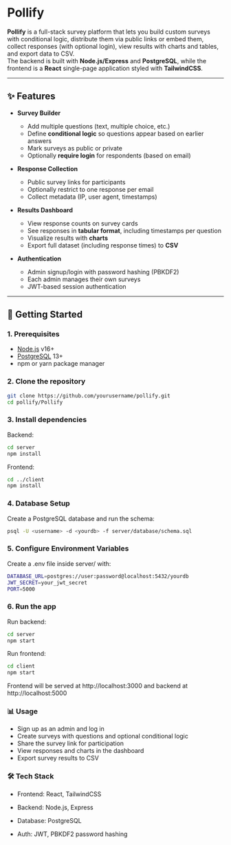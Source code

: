 # Pollify

**Pollify** is a full-stack survey platform that lets you build custom surveys with conditional logic, distribute them via public links or embed them, collect responses (with optional login), view results with charts and tables, and export data to CSV.  
The backend is built with **Node.js/Express** and **PostgreSQL**, while the frontend is a **React** single-page application styled with **TailwindCSS**.

---

## ✨ Features

- **Survey Builder**
  - Add multiple questions (text, multiple choice, etc.)
  - Define **conditional logic** so questions appear based on earlier answers
  - Mark surveys as public or private
  - Optionally **require login** for respondents (based on email)

- **Response Collection**
  - Public survey links for participants
  - Optionally restrict to one response per email
  - Collect metadata (IP, user agent, timestamps)

- **Results Dashboard**
  - View response counts on survey cards
  - See responses in **tabular format**, including timestamps per question
  - Visualize results with **charts**
  - Export full dataset (including response times) to **CSV**

- **Authentication**
  - Admin signup/login with password hashing (PBKDF2)
  - Each admin manages their own surveys
  - JWT-based session authentication

---

## 🚀 Getting Started

### 1. Prerequisites
- [Node.js](https://nodejs.org/) v16+
- [PostgreSQL](https://www.postgresql.org/) 13+
- npm or yarn package manager

### 2. Clone the repository
```bash
git clone https://github.com/yourusername/pollify.git
cd pollify/Pollify
```

### 3. Install dependencies
Backend:
```bash
cd server
npm install
```

Frontend:
```bash
cd ../client
npm install
```

### 4. Database Setup
Create a PostgreSQL database and run the schema:
```bash
psql -U <username> -d <yourdb> -f server/database/schema.sql
```

### 5. Configure Environment Variables
Create a .env file inside server/ with:
```bash
DATABASE_URL=postgres://user:password@localhost:5432/yourdb
JWT_SECRET=your_jwt_secret
PORT=5000
```

### 6. Run the app
Run backend:
```bash
cd server
npm start
```
Run frontend:
```bash
cd client
npm start
```
Frontend will be served at http://localhost:3000 and backend at http://localhost:5000

### 📊 Usage

- Sign up as an admin and log in
- Create surveys with questions and optional conditional logic
- Share the survey link for participation
- View responses and charts in the dashboard
- Export survey results to CSV

### 🛠️ Tech Stack

- Frontend: React, TailwindCSS

- Backend: Node.js, Express

- Database: PostgreSQL

- Auth: JWT, PBKDF2 password hashing